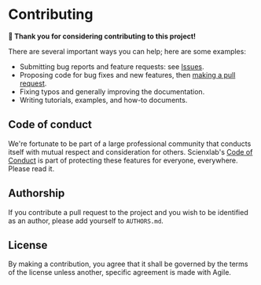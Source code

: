 # Contributing

**🙌 Thank you for considering contributing to this project!**

There are several important ways you can help; here are some examples:

- Submitting bug reports and feature requests: see [Issues](https://github.com/scienxlab/redflag/issues).
- Proposing code for bug fixes and new features, then [making a pull request](https://docs.github.com/en/pull-requests/collaborating-with-pull-requests/proposing-changes-to-your-work-with-pull-requests/about-pull-requests).
- Fixing typos and generally improving the documentation.
- Writing tutorials, examples, and how-to documents.


## Code of conduct

We're fortunate to be part of a large professional community that conducts itself with mutual respect and consideration for others. Scienxlab's [Code of Conduct](https://github.com/scienxlab/community/blob/main/CODE_OF_CONDUCT.md) is part of protecting these features for everyone, everywhere. Please read it.


## Authorship

If you contribute a pull request to the project and you wish to be identified as an author, please add yourself to `AUTHORS.md`.


## License

By making a contribution, you agree that it shall be governed by the terms of the license unless another, specific agreement is made with Agile.
